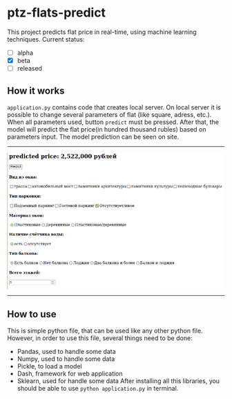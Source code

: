 # ptz-flats-predict
This project predicts flat price in real-time, using machine learning techniques.
Current status:
* [ ] alpha
* [x] beta
* [ ] released
## How it works
`application.py` contains code that creates local server. On local server it is possible to change several parameters of flat (like square, adress, etc.). When all parameters used, button `predict` must be pressed. After that, the model will predict the flat price(in hundred thousand rubles) based on parameters input. The model prediction can be seen on site.
***
<img src="./images/example.png"  align="center">

***
## How to use
This is simple python file, that can be used like any other python file.
However, in order to use this file, several things need to be done:
* Pandas, used to handle some data
* Numpy, used to handle some data
* Pickle, to load a model
* Dash, framework for web application
* Sklearn, used for handle some data
After installing all this libraries, you should be able to use
    `python application.py` in terminal.
